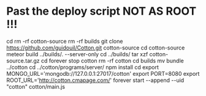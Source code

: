 # Past the deploy script NOT AS ROOT !!!
cd
rm -rf cotton-source
rm -rf builds
git clone https://github.com/guidouil/Cotton.git cotton-source
cd cotton-source
meteor build ../builds/. --server-only
cd ../builds/
tar xzf cotton-source.tar.gz
cd
forever stop cotton
rm -rf cotton
cd builds
mv bundle ../cotton
cd ../cotton/programs/server/
npm install
cd
export MONGO_URL='mongodb://127.0.0.1:27017/cotton'
export PORT=8080
export ROOT_URL='http://cotton.cmapage.com/'
forever start --append --uid "cotton" cotton/main.js
